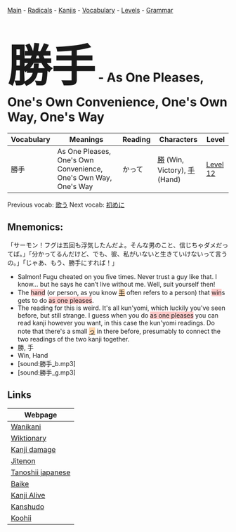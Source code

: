 <style> bigfont {font-size: 100px}</style>
[Main](../README.md) -
[Radicals](../radicals.md) -
[Kanjis](../kanjis.md) -
[Vocabulary](../vocabulary.md) -
[Levels](../levels.md) -
[Grammar](../grammar.md)
# <bigfont> 勝手</bigfont> - As One Pleases, One's Own Convenience, One's Own Way, One's Way 

| Vocabulary | Meanings | Reading | Characters | Level |
| --- | --- | --- | --- | --- |
| 勝手 | As One Pleases, One's Own Convenience, One's Own Way, One's Way | かって |  [勝](../kanjis/勝.md) (Win, Victory), [手](../kanjis/手.md) (Hand) | [Level 12](../levels/wk_level12.md) |

Previous vocab: [歌う](歌う.md) Next vocab: [初めに](初めに.md) 

## Mnemonics:
「サーモン！フグは五回も浮気したんだよ。そんな男のこと、信じちゃダメだってば。」「分かってるんだけど、でも、彼、私がいないと生きていけないって言うの。」「じゃあ、もう、勝手にすれば！」
* Salmon! Fugu cheated on you five times. Never trust a guy like that. I know… but he says he can’t live without me. Well, suit yourself then!
* The <span style="background-color:#ffcccb"> hand</span> (or person, as you know <span style="background-color:#fed8b1"> [手](https://jisho.org/search/手)</span> often refers to a person) that <span style="background-color:#ffcccb"> win</span>s gets to do <span style="background-color:#ffcccb"> as one pleases</span>.
* The reading for this is weird. It's all kun'yomi, which luckily you've seen before, but still strange. I guess when you do <span style="background-color:#ffcccb"> as one pleases</span> you can read kanji however you want, in this case the kun'yomi readings. Do note that there's a small <span style="background-color:#fed8b1"> [っ](https://jisho.org/search/っ)</span> in there before, presumably to connect the two readings of the two kanji together.
* 勝, 手
* Win, Hand
* [sound:勝手_b.mp3]
* [sound:勝手_g.mp3]


## Links 

| Webpage |
| --- |
| [Wanikani          ](https://www.wanikani.com/kanji/勝手) |
| [Wiktionary        ](https://en.wiktionary.org/wiki/勝手) |
| [Kanji damage      ](http://www.kanjidamage.com/kanji/search?utf8=✓&q=勝手) |
| [Jitenon           ](https://jitenon.com/kanji/勝手) |
| [Tanoshii japanese ](https://www.tanoshiijapanese.com/dictionary/kanji.cfm?k=勝手) |
| [Baike             ](https://baike.baidu.com/item/勝手) |
| [Kanji Alive       ](https://app.kanjialive.com/勝手) |
| [Kanshudo          ](https://www.kanshudo.com/searchmn?q=勝手) |
| [Koohii            ](https://kanji.koohii.com/study/kanji/勝手) |
